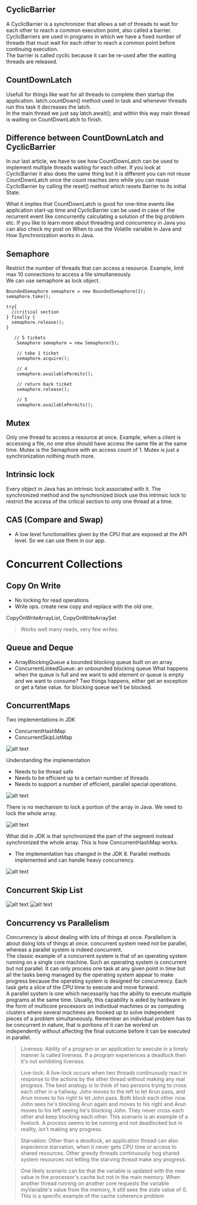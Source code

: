 ## CyclicBarrier
A CyclicBarrier is a synchronizer that allows a set of threads to wait for each other to reach a common execution point, also called a barrier.
<br>
CyclicBarriers are used in programs in which we have a fixed number of threads that must wait for each other to reach a common point before continuing execution.
<br>
The barrier is called cyclic because it can be re-used after the waiting threads are released.

## CountDownLatch
Usefull for things like wait for all threads to complete then startup the application.
latch.countDown() method used in task and whenever threads run this task it decreases the latch.
<br>
In the main thread we just say    latch.await(); and within this way main thread is waiting on CountDownLatch to finish.

## Difference between CountDownLatch and CyclicBarrier
In our last article, we have to see how CountDownLatch can be used to implement multiple threads waiting for each other. If you look at CyclicBarrier it also does the same thing but it is different you can not reuse CountDownLatch once the count reaches zero while you can reuse CyclicBarrier by calling the reset() method which resets Barrier to its initial State. 

What it implies that CountDownLatch is good for one-time events like application start-up time and CyclicBarrier can be used in case of the recurrent event like concurrently calculating a solution of the big problem etc. If you like to learn more about threading and concurrency in Java you can also check my post on When to use the Volatile variable in Java and How Synchronization works in Java.

## Semaphore
Restrict the number of threads that can access a resource. Example, limit max 10 connections to access a file simultaneously.
<br>
We can use semaphore as lock object.
```
BoundedSemaphore semaphore = new BoundedSemaphore(1);
semaphore.take();

try{
  //critical section
} finally {
  semaphore.release();
}
```

```
   // 5 tickets
    Semaphore semaphore = new Semaphore(5);

    // take 1 ticket 
    semaphore.acquire();
 
    // 4
    semaphore.availablePermits();
    
    // return back ticket
    semaphore.release();
 
    // 5
    semaphore.availablePermits();
```
## Mutex
Only one thread to access a resource at once. Example, when a client is accessing a file, no one else should have access the same file at the same time. Mutex is the Semaphore with an access count of 1.
Mutex is just a synchronization nothing much more.

## Intrinsic lock
Every object in Java has an intrinsic lock associated with it. The synchronized method and the synchronized block use this intrinsic lock to restrict the access of the critical section to only one thread at a time.


## CAS (Compare and Swap)
* A low level functionalities given by the CPU that are exposed at the API level.
So we can use them in our app.

# Concurrent Collections
## Copy On Write
* No locking for read operations
* Write ops. create new copy and replace with the old one.

CopyOnWriteArrayList, CopyOnWriteArraySet
> Works well many reads, very few writes.

## Queue and Deque
* ArrayBlockingQueue a bounded blocking queue built on an array
* ConcurrentLinkedQueue: an unbounded blocking queue
What happens when the queue is full and we want to add element or queue is empty and we want to consume?
Two things happens, either get an exception or get a false value. for blocking queue we'll be blocked.

## ConcurrentMaps
Two implementations in JDK
* ConcurrentHashMap
* ConcurrentSkipListMap

![alt text](images/18.PNG)

Understanding the implementation
* Needs to be thread safe
* Needs to be efficient up to a certain number of threads
* Needs to support a number of efficient, parallel special operations.

![alt text](images/19.PNG)


There is no mechanism to lock a portion of the array in Java. We need to lock the whole array.

![alt text](images/20.PNG)

What did in JDK is that synchronized the part of the segment instead synchronized the whole array.
This is how ConcurrentHashMap works. 
* The implementation has changed in the JDK 8. Parallel methods implemented and can handle heavy concurrency.

![alt text](images/21.PNG)

## Concurrent Skip List
![alt text](images/22.PNG)
![alt text](images/23.PNG)

## Concurrency vs Parallelism
Concurrency is about dealing with lots of things at once. Parallelism is about doing lots of things at once.
concurrent system need not be parallel, whereas a parallel system is indeed concurrent.
<br>
The classic example of a concurrent system is that of an operating system running on a single core machine. Such an operating system is concurrent but not parallel. It can only process one task at any given point in time but all the tasks being managed by the operating system appear to make progress because the operating system is designed for concurrency. Each task gets a slice of the CPU time to execute and move forward.
<br>
A parallel system is one which necessarily has the ability to execute multiple programs at the same time. Usually, this capability is aided by hardware in the form of multicore processors on individual machines or as computing clusters where several machines are hooked up to solve independent pieces of a problem simultaneously. Remember an individual problem has to be concurrent in nature, that is portions of it can be worked on independently without affecting the final outcome before it can be executed in parallel.

> Liveness: Ability of a program or an application to execute in a timely manner is called liveness. If a program experiences a deadlock then it's not exhibiting liveness.

> Live-lock: A live-lock occurs when two threads continuously react in response to the actions by the other thread without making any real progress. The best analogy is to think of two persons trying to cross each other in a hallway. John moves to the left to let Arun pass, and Arun moves to his right to let John pass. Both block each other now. John sees he's blocking Arun again and moves to his right and Arun moves to his left seeing he's blocking John. They never cross each other and keep blocking each other. This scenario is an example of a livelock. A process seems to be running and not deadlocked but in reality, isn't making any progress.

> Starvation: Other than a deadlock, an application thread can also experience starvation, when it never gets CPU time or access to shared resources. Other greedy threads continuously hog shared system resources not letting the starving thread make any progress.

> One likely scenario can be that the variable is updated with the new value in the processor's cache but not in the main memory. When another thread running on another core requests the variable myVariable's value from the memory, it still sees the stale value of 0. This is a specific example of the cache coherence problem